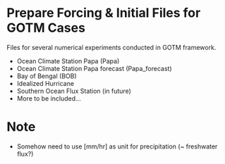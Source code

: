 # Prepare Forcing & Initial Files for GOTM Cases

Files for several numerical experiments conducted in GOTM framework.

* Ocean Climate Station Papa (Papa)
* Ocean Climate Station Papa forecast (Papa_forecast)
* Bay of Bengal (BOB)
* Idealized Hurricane
* Southern Ocean Flux Station (in future)
* More to be included...

# Note

* Somehow need to use [mm/hr] as unit for precipitation (~ freshwater flux?)

